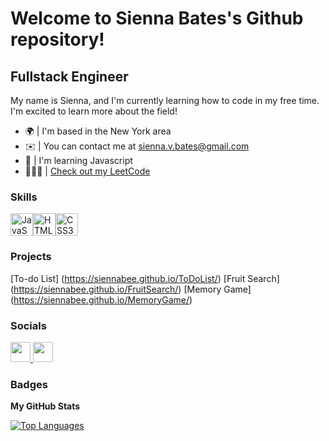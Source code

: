 Welcome to Sienna Bates's Github repository! [](https://user-images.githubusercontent.com/18350557/176309783-0785949b-9127-417c-8b55-ab5a4333674e.gif)
====================================================================================================================================

Fullstack Engineer
------------------

My name is Sienna, and I'm currently learning how to code in my free time. I'm excited to learn more about the field!

* 🌍 | I'm based in the New York area
* ✉️ | You can contact me at [sienna.v.bates@gmail.com](mailto:sienna.v.bates@gmail.com)
* 🧠 | I'm learning Javascript
* 👩🏽‍💻 | [Check out my LeetCode](https://leetcode.com/siennabee/)

### Skills


<p align="left">
<a href="https://developer.mozilla.org/en-US/docs/Web/JavaScript" target="_blank" rel="noreferrer"><img src="https://raw.githubusercontent.com/danielcranney/readme-generator/main/public/icons/skills/javascript-colored.svg" width="36" height="36" alt="JavaScript" /></a><a href="https://developer.mozilla.org/en-US/docs/Glossary/HTML5" target="_blank" rel="noreferrer"><img src="https://raw.githubusercontent.com/danielcranney/readme-generator/main/public/icons/skills/html5-colored.svg" width="36" height="36" alt="HTML5" /></a><a href="https://www.w3.org/TR/CSS/#css" target="_blank" rel="noreferrer"><img src="https://raw.githubusercontent.com/danielcranney/readme-generator/main/public/icons/skills/css3-colored.svg" width="36" height="36" alt="CSS3" /></a>
</p>

### Projects

[To-do List] (https://siennabee.github.io/ToDoList/)
[Fruit Search] (https://siennabee.github.io/FruitSearch/)
[Memory Game] (https://siennabee.github.io/MemoryGame/)

### Socials

<p align="left"> <a href="https://www.github.com/siennabee" target="_blank" rel="noreferrer"> <picture> <source media="(prefers-color-scheme: dark)" srcset="https://raw.githubusercontent.com/danielcranney/readme-generator/main/public/icons/socials/github-dark.svg" /> <source media="(prefers-color-scheme: light)" srcset="https://raw.githubusercontent.com/danielcranney/readme-generator/main/public/icons/socials/github.svg" /> <img src="https://raw.githubusercontent.com/danielcranney/readme-generator/main/public/icons/socials/github.svg" width="32" height="32" /> </picture> </a> <a href="https://www.linkedin.com/in/https://www.linkedin.com/in/siennabates/" target="_blank" rel="noreferrer"> <picture> <source media="(prefers-color-scheme: dark)" srcset="https://raw.githubusercontent.com/danielcranney/readme-generator/main/public/icons/socials/linkedin-dark.svg" /> <source media="(prefers-color-scheme: light)" srcset="https://raw.githubusercontent.com/danielcranney/readme-generator/main/public/icons/socials/linkedin.svg" /> <img src="https://raw.githubusercontent.com/danielcranney/readme-generator/main/public/icons/socials/linkedin.svg" width="32" height="32" /> </picture> </a></p>

### Badges

<b>My GitHub Stats</b>

<a href="https://github.com/siennabee" align="left"><img src="https://github-readme-stats.vercel.app/api/top-langs/?username=siennabee&langs_count=10&title_color=a855f7&text_color=64748b&icon_color=ec4899&bg_color=ffffff&hide_border=true&locale=en&custom_title=Top%20%Languages" alt="Top Languages" /></a>
